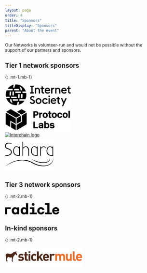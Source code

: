 ```yaml
---
layout: page
order: 4
title: "Sponsors"
titleDisplay: "Sponsors"
parent: "About the event"
---
```


Our Networks is volunteer-run and would not be possible without the support of our partners and sponsors.

## Tier 1 network sponsors
{: .mt-1.mb-1}

<div class="flex flex-align-center">
  <div class="mr-2">
    <a href="https://www.internetsociety.org/" rel="noopener"><img src="/images/logos/internet-society-logo.svg" width="220" alt="Internet Society logo" /></a>
  </div>
  <div class="mr-2">
    <a href="https://protocol.ai/" rel="noopener"><img src="/images/logos/protocol-labs-logo.svg" width="220" alt="Protocol Labs logo" /></a>
  </div>
  <div class="mr-2">
    <a href="https://interchain.io/" rel="noopener"><img src="/images/logos/interchain-logo.svg" width="75" alt="Interchain logo" title="Interchain Foundation" /></a>
  </div>
</div>

<div class="flex flex-align-center">
  <div class="mr-2 mt-1">
    <a href="https://sahara.digital/" rel="noopener"><img src="/images/logos/sahara-logo.svg" width="160" alt="Sahara logo" title="Sahara" /></a>
  </div>
</div>

## Tier 3 network sponsors
{: .mt-2.mb-1}

<div class="flex flex-align-center">
  <div class="mr-2 mt-1 mb-1">
    <a href="https://radicle.xyz/" rel="noopener"><img src="/images/logos/radicle-logo.svg" width="180" alt="Radicle logo" /></a>
  </div>
</div>

## In-kind sponsors
{: .mt-2.mb-1}

<div class="flex">
  <div class="mr-2">
    <a href="https://mule.to/pjv" rel="noopener"><img src="/images/logos/sticker-mule-logo.svg" width="260" alt="Sticker Mule logo" /></a>
  </div>
</div>
